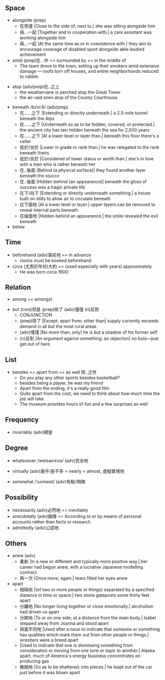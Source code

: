 ## Space
+ alongside (prep)
	- 在旁邊 |Close to the side of; next to.| she was sitting alongside him
	- 與…一起 |Together and in cooperation with.| a care assistant was working alongside him
	- 與…一起 |At the same time as or in coexistence with.| they aim to encourage coverage of disabled sport alongside able-bodied achievement
+ amid (prep)在...中 == surrounded by == in the middle of
	- The team drove to the town, setting up their smokers amid extensive damage — roofs torn off houses, and entire neighborhoods reduced to rubble.
- atop (adv/prep)在..之上
	- the weathervane is perched atop the Great Tower
	- the air-raid siren atop of the County Courthouse
+ beneath /bɪˈniːθ/ (adv/prep)
	- 在……之下 |Extending or directly underneath.| a 2.5-mile tunnel beneath the Alps
	- 在……之下 |Underneath so as to be hidden, covered, or protected.| the ancient city has lain hidden beneath the sea for 2,000 years
	- 在……之下 |At a lower level or layer than.| beneath this floor there's a cellar
	- 低於/劣於 |Lower in grade or rank than.| he was relegated to the rank beneath theirs
	- 低於/劣於 |Considered of lower status or worth than.| she's in love with a man who is rather beneath her
	- 在..後面 |Behind (a physical surface)| they found another layer beneath the stucco
	- 在..後面 |Hidden behind (an appearance)| beneath the gloss of success was a tragic private life
	- 在下/向下 |Extending or directly underneath something.| a house built on stilts to allow air to circulate beneath
	- 在下面地 |At a lower level or layer.| upper layers can be removed to reveal internal parts beneath
	- 在後面地 |Hidden behind an appearance.| the smile revealed the evil beneath
+ below

## Time
- beforehand (adv)事前地 == in advance
	- rooms must be booked beforehand
- circa (尤用於年份)大約 == (used especially with years) approximately
	- He was born circa 1600.

## Relation
- among == amongst
+ but (conj)但是 (prep)除了 (adv)僅僅 (n)反對
	- CONJUNCTION
	- (prep)除了 |Except; apart from; other than| supply currently exceeds demand in all but the most rural areas
	- (adv)僅僅 |No more than; only| he is but a shadow of his former self
	- (n)反對 |An argument against something; an objection| no buts—just get out of here

## List
- besides == apart from == as well 除..之外
	- Do you play any other sports besides basketball?
	- besides being a player, he was my friend
	- Apart from the ending, it's a really good film.
	- Quite apart from the cost, we need to think about how much time the job will take.
	- The museum provides hours of fun and a few surprises as well

## Frequency
+ invariably (adv)總是

## Degree
- whatsoever /wɒtsəʊˈɛvə/ (adv)完全地
+ virtually (adv)幾乎/差不多 = nearly = almost, 虛擬實境地
- somewhat /ˈsʌmwɒt/ (adv)有點/稍微

## Possibility
- necessarily (adv)必然地 == inevitably
- anecdotally (adv)據傳 == According to or by means of personal accounts rather than facts or research.
- admittedly (adv)公認地

## Others
- anew (adv)
	- 重新 |In a new or different and typically more positive way.| her career had begun anew, with a lucrative Japanese modelling contract
	- 再一次 |Once more; again.| tears filled her eyes anew
- apart
	- 相隔地 |(of two or more people or things) separated by a specified distance in time or space.| two stone gateposts some thirty feet apart
	- 分離地 |No longer living together or close emotionally.| alcoholism had driven us apart
	- 分開地 |To or on one side; at a distance from the main body.| Isabel stepped away from Joanna and stood apart
	- 與眾不同地 |Used after a noun to indicate that someone or something has qualities which mark them out from other people or things.| wrestlers were a breed apart
	- |Used to indicate that one is dismissing something from consideration or moving from one tone or topic to another.| Alaska apart, much of America`s energy business concentrates on producing gas
	- 散開地 |So as to be shattered; into pieces.| he leapt out of the car just before it was blown apart